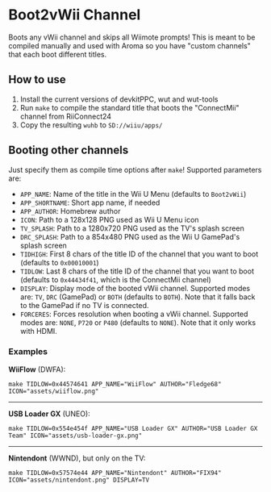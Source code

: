 Boot2vWii Channel
=================
Boots any vWii channel and skips all Wiimote prompts! This is meant to be compiled manually and used with Aroma so you
have "custom channels" that each boot different titles.

## How to use

1. Install the current versions of devkitPPC, wut and wut-tools
2. Run `make` to compile the standard title that boots the "ConnectMii" channel from RiiConnect24
3. Copy the resulting `wuhb` to `SD://wiiu/apps/`

## Booting other channels

Just specify them as compile time options after `make`! Supported parameters are:

* `APP_NAME`: Name of the title in the Wii U Menu (defaults to `Boot2vWii`)
* `APP_SHORTNAME`: Short app name, if needed
* `APP_AUTHOR`: Homebrew author
* `ICON`: Path to a 128x128 PNG used as Wii U Menu icon
* `TV_SPLASH`: Path to a 1280x720 PNG used as the TV's splash screen
* `DRC_SPLASH`: Path to a 854x480 PNG used as the Wii U GamePad's splash screen
* `TIDHIGH`: First 8 chars of the title ID of the channel that you want to boot (defaults to `0x00010001`)
* `TIDLOW`: Last 8 chars of the title ID of the channel that you want to boot (defaults to `0x44434f41`, which is the
  ConnectMii channel)
* `DISPLAY`: Display mode of the booted vWii channel. Supported modes are: `TV`, `DRC` (GamePad) or `BOTH` (defaults
  to `BOTH`). Note that it falls back to the GamePad if no TV is connected.
* `FORCERES`: Forces resolution when booting a vWii channel. Supported modes are: `NONE`, `P720` or `P480` (defaults
  to `NONE`). Note that it only works with HDMI.

### Examples

**WiiFlow** (DWFA):

    make TIDLOW=0x44574641 APP_NAME="WiiFlow" AUTHOR="Fledge68" ICON="assets/wiiflow.png"

----
**USB Loader GX** (UNEO):

    make TIDLOW=0x554e454f APP_NAME="USB Loader GX" AUTHOR="USB Loader GX Team" ICON="assets/usb-loader-gx.png"

----
**Nintendont** (WWND), but only on the TV:

    make TIDLOW=0x57574e44 APP_NAME="Nintendont" AUTHOR="FIX94" ICON="assets/nintendont.png" DISPLAY=TV

